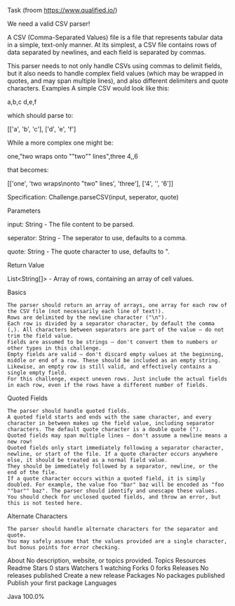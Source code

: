 Task (froom https://www.qualified.io/)

We need a valid CSV parser!

A CSV (Comma-Separated Values) file is a file that represents tabular data in a simple, text-only manner. At its simplest, a CSV file contains rows of data separated by newlines, and each field is separated by commas.

This parser needs to not only handle CSVs using commas to delimit fields, but it also needs to handle complex field values (which may be wrapped in quotes, and may span multiple lines), and also different delimiters and quote characters. Examples A simple CSV would look like this:

a,b,c d,e,f

which should parse to:

[['a', 'b', 'c'], ['d', 'e', 'f']

While a more complex one might be:

one,"two wraps onto ""two"" lines",three 4,,6

that becomes:

[['one', 'two wraps\nonto "two" lines', 'three'], ['4', '', '6']]

Specification: Challenge.parseCSV(input, seperator, quote)

Parameters

input: String - The file content to be parsed.

seperator: String - The seperator to use, defaults to a comma.

quote: String - The quote character to use, defaults to ".

Return Value

List<String[]> - Array of rows, containing an array of cell values.

Basics

    The parser should return an array of arrays, one array for each row of the CSV file (not necessarily each line of text!).
    Rows are delimited by the newline character ("\n").
    Each row is divided by a separator character, by default the comma (,). All characters between separators are part of the value — do not trim the field value.
    Fields are assumed to be strings — don't convert them to numbers or other types in this challenge.
    Empty fields are valid — don't discard empty values at the beginning, middle or end of a row. These should be included as an empty string.
    Likewise, an empty row is still valid, and effectively contains a single empty field.
    For this challenge, expect uneven rows. Just include the actual fields in each row, even if the rows have a different number of fields.

Quoted Fields

    The parser should handle quoted fields.
    A quoted field starts and ends with the same character, and every character in between makes up the field value, including separator characters. The default quote character is a double quote (").
    Quoted fields may span multiple lines — don't assume a newline means a new row!
    Quoted fields only start immediately following a separator character, newline, or start of the file. If a quote character occurs anywhere else, it should be treated as a normal field value.
    They should be immediately followed by a separator, newline, or the end of the file.
    If a quote character occurs within a quoted field, it is simply doubled. For example, the value foo "bar" baz will be encoded as "foo ""bar"" baz". The parser should identify and unescape these values.
    You should check for unclosed quoted fields, and throw an error, but this is not tested here.

Alternate Characters

    The parser should handle alternate characters for the separator and quote.
    You may safely assume that the values provided are a single character, but bonus points for error checking.

About
No description, website, or topics provided.
Topics
Resources
Readme
Stars
0 stars
Watchers
1 watching
Forks
0 forks
Releases
No releases published
Create a new release
Packages
No packages published
Publish your first package
Languages

Java 100.0%
